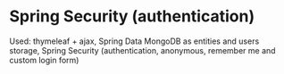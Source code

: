 # Spring Security (authentication)

Used: 
thymeleaf + ajax, 
Spring Data MongoDB as entities and users storage, 
Spring Security (authentication, anonymous, remember me and custom login form)
